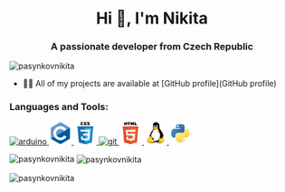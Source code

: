 <h1 align="center">Hi 👋, I'm Nikita</h1>
<h3 align="center">A passionate developer from Czech Republic</h3>

<p align="left"> <img src="https://komarev.com/ghpvc/?username=pasynkovnikita&label=Profile%20views&color=0e75b6&style=flat" alt="pasynkovnikita" /> </p>

- 👨‍💻 All of my projects are available at [GitHub profile](GitHub profile)

<h3 align="left">Languages and Tools:</h3>
<p align="left"> <a href="https://www.arduino.cc/" target="_blank" rel="noreferrer"> <img src="https://cdn.worldvectorlogo.com/logos/arduino-1.svg" alt="arduino" width="40" height="40"/> </a> <a href="https://www.cprogramming.com/" target="_blank" rel="noreferrer"> <img src="https://raw.githubusercontent.com/devicons/devicon/master/icons/c/c-original.svg" alt="c" width="40" height="40"/> </a> <a href="https://www.w3schools.com/css/" target="_blank" rel="noreferrer"> <img src="https://raw.githubusercontent.com/devicons/devicon/master/icons/css3/css3-original-wordmark.svg" alt="css3" width="40" height="40"/> </a> <a href="https://git-scm.com/" target="_blank" rel="noreferrer"> <img src="https://www.vectorlogo.zone/logos/git-scm/git-scm-icon.svg" alt="git" width="40" height="40"/> </a> <a href="https://www.w3.org/html/" target="_blank" rel="noreferrer"> <img src="https://raw.githubusercontent.com/devicons/devicon/master/icons/html5/html5-original-wordmark.svg" alt="html5" width="40" height="40"/> </a> <a href="https://www.linux.org/" target="_blank" rel="noreferrer"> <img src="https://raw.githubusercontent.com/devicons/devicon/master/icons/linux/linux-original.svg" alt="linux" width="40" height="40"/> </a> <a href="https://www.python.org" target="_blank" rel="noreferrer"> <img src="https://raw.githubusercontent.com/devicons/devicon/master/icons/python/python-original.svg" alt="python" width="40" height="40"/> </a> </p>

<p><img align="left" src="https://github-readme-stats.vercel.app/api/top-langs?username=pasynkovnikita&show_icons=true&locale=en&layout=compact" alt="pasynkovnikita" /></p>

<p>&nbsp;<img align="center" src="https://github-readme-stats.vercel.app/api?username=pasynkovnikita&show_icons=true&locale=en" alt="pasynkovnikita" /></p>

<p><img align="center" src="https://github-readme-streak-stats.herokuapp.com/?user=pasynkovnikita&" alt="pasynkovnikita" /></p>

